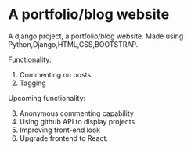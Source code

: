 # A portfolio/blog website

A django project, a portfolio/blog website. Made using Python,Django,HTML,CSS,BOOTSTRAP.



Functionality:

1. Commenting on posts
2. Tagging

Upcoming functionality:

3. Anonymous commenting capability
4. Using github API to display projects
5. Improving front-end look
6. Upgrade frontend to React.
